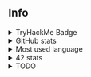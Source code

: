 ## Info

<details>
  <summary>TryHackMe Badge</summary>
  <br>
  <img src="https://tryhackme-badges.s3.amazonaws.com/Pixailz.png?1" alt="TryHackMe">
</details>
<details>
  <summary>GitHub stats</summary>
  <br>
  <img src="https://github-readme-stats.vercel.app/api?username=Pixailz&theme=chartreuse-dark&show_icons=true">
</details>
<details>
  <summary>Most used language</summary>
  <br>
  <img src="https://github-readme-stats.vercel.app/api/top-langs/?username=Pixailz&theme=chartreuse-dark&layout=compact&langs_count=10">
</details>
<details>
  <summary>42 stats</summary>
  <br>
  <a href="https://profile.intra.42.fr/users/brda-sil">
    <img src="https://badgen.net/badge/Angoul%C3%AAme/brda-sil/50C878?cache=86400&icon=https://meta.intra.42.fr/images/42_logo.svg">
  </a>
</details>
<details>
 <summary>TODO</summary>

1. finish [minishell](https://github.com/Pixailz/minishell)
1. [ft_helper](https://github.com/Pixailz/ft_helper)
    - have work to do
1. Push [philosophers](https://github.com/Pixailz/philosophers)
    - push only the mandatory part
1. write bonus of [ft_printf](https://github.com/Pixailz/ft_printf)
1. optimise [push_swap](https://github.com/Pixailz/push_swap) to pass it at 125
1. [Born2BeRootTester](https://github.com/Pixailz/Born2BeRootTester)
    - add test for CentOS

</details>
